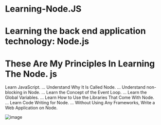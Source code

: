 # Learning-Node.JS

# Learning the back end application technology: Node.js

# These Are My Principles In Learning The Node. js
Learn JavaScript. ...
Understand Why It Is Called Node. ...
Understand non-blocking in Node. ...
Learn the Concept of the Event Loop. ...
Learn the Global Variables. ...
Learn How to Use the Libraries That Come With Node. ...
Learn Code Writing for Node. ...
Without Using Any Frameworks, Write a Web Application on Node.

![image](https://user-images.githubusercontent.com/107305274/210135104-37cdb263-1d5a-4347-b42e-7b4a53f5856f.png)
